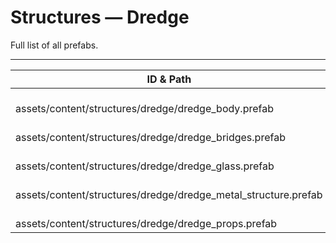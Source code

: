 # Structures — Dredge
Full list of all <Badge type="warning" text="5"/> prefabs.

---
| ID & Path |
| --- |
| <Badge type="tip" text="3232346095"/> <br> assets/content/structures/dredge/dredge_body.prefab |
| <Badge type="tip" text="2412281316"/> <br> assets/content/structures/dredge/dredge_bridges.prefab |
| <Badge type="tip" text="1931995187"/> <br> assets/content/structures/dredge/dredge_glass.prefab |
| <Badge type="tip" text="3525345181"/> <br> assets/content/structures/dredge/dredge_metal_structure.prefab |
| <Badge type="tip" text="1958320235"/> <br> assets/content/structures/dredge/dredge_props.prefab |
